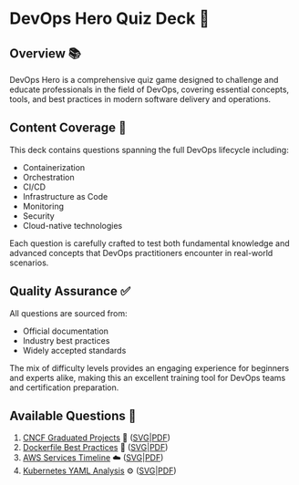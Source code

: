 # DevOps Hero Quiz Deck 🚀

## Overview 📚

DevOps Hero is a comprehensive quiz game designed to challenge and educate professionals in the field of DevOps, covering essential concepts, tools, and best practices in modern software delivery and operations.

## Content Coverage 🎯

This deck contains questions spanning the full DevOps lifecycle including:
- Containerization
- Orchestration
- CI/CD
- Infrastructure as Code
- Monitoring
- Security
- Cloud-native technologies

Each question is carefully crafted to test both fundamental knowledge and advanced concepts that DevOps practitioners encounter in real-world scenarios.

## Quality Assurance ✅

All questions are sourced from:
- Official documentation
- Industry best practices
- Widely accepted standards

The mix of difficulty levels provides an engaging experience for beginners and experts alike, making this an excellent training tool for DevOps teams and certification preparation.

## Available Questions 📝

1. [CNCF Graduated Projects](https://blog.session.it/quiz/decks/devops-hero/questions/001-question) 🚀 ([SVG](https://blog.session.it/quiz/decks/devops-hero/questions/001-output.svg)|[PDF](https://blog.session.it/quiz/decks/devops-hero/questions/001-output.pdf))
2. [Dockerfile Best Practices](https://blog.session.it/quiz/decks/devops-hero/questions/002-question) 🐳 ([SVG](https://blog.session.it/quiz/decks/devops-hero/questions/002-output.svg)|[PDF](https://blog.session.it/quiz/decks/devops-hero/questions/002-output.pdf))
3. [AWS Services Timeline](https://blog.session.it/quiz/decks/devops-hero/questions/003-question) ☁️ ([SVG](https://blog.session.it/quiz/decks/devops-hero/questions/003-output.svg)|[PDF](https://blog.session.it/quiz/decks/devops-hero/questions/003-output.pdf))
4. [Kubernetes YAML Analysis](https://blog.session.it/quiz/decks/devops-hero/questions/004-question) ⚙️ ([SVG](https://blog.session.it/quiz/decks/devops-hero/questions/004-output.svg)|[PDF](https://blog.session.it/quiz/decks/devops-hero/questions/004-output.pdf))